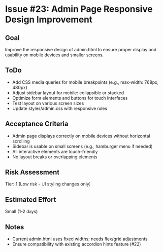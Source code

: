 # Issue #23: Admin Page Responsive Design Improvement

## Goal

Improve the responsive design of admin.html to ensure proper display and usability on mobile devices and smaller screens.

## ToDo

- Add CSS media queries for mobile breakpoints (e.g., max-width: 768px, 480px)
- Adjust sidebar layout for mobile: collapsible or stacked
- Optimize form elements and buttons for touch interfaces
- Test layout on various screen sizes
- Update styles/admin.css with responsive rules

## Acceptance Criteria

- Admin page displays correctly on mobile devices without horizontal scrolling
- Sidebar is usable on small screens (e.g., hamburger menu if needed)
- All interactive elements are touch-friendly
- No layout breaks or overlapping elements

## Risk Assessment

Tier: 1 (Low risk - UI styling changes only)

## Estimated Effort

Small (1-2 days)

## Notes

- Current admin.html uses fixed widths; needs flex/grid adjustments
- Ensure compatibility with existing accordion hints feature (#22)
